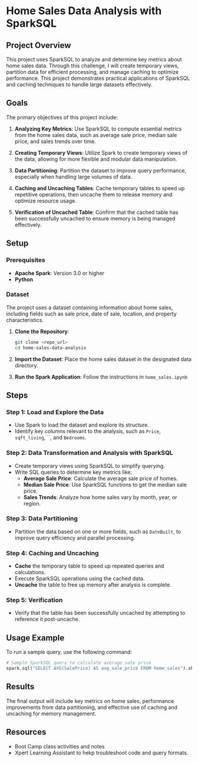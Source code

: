 # Home Sales Data Analysis with SparkSQL

## Project Overview

This project uses SparkSQL to analyze and determine key metrics about home sales data. Through this challenge, I will create temporary views, partition data for efficient processing, and manage caching to optimize performance. This project demonstrates practical applications of SparkSQL and caching techniques to handle large datasets effectively.

## Goals

The primary objectives of this project include:

1. **Analyzing Key Metrics**: Use SparkSQL to compute essential metrics from the home sales data, such as average sale price, median sale price, and sales trends over time.

2. **Creating Temporary Views**: Utilize Spark to create temporary views of the data, allowing for more flexible and modular data manipulation.

3. **Data Partitioning**: Partition the dataset to improve query performance, especially when handling large volumes of data.

4. **Caching and Uncaching Tables**: Cache temporary tables to speed up repetitive operations, then uncache them to release memory and optimize resource usage.

5. **Verification of Uncached Table**: Confirm that the cached table has been successfully uncached to ensure memory is being managed effectively.

## Setup

### Prerequisites
- **Apache Spark**: Version 3.0 or higher
- **Python**

### Dataset
The project uses a dataset containing information about home sales, including fields such as sale price, date of sale, location, and property characteristics.

1. **Clone the Repository**:
   ```bash
   git clone <repo_url>
   cd home-sales-data-analysis
   ```

2. **Import the Dataset**: Place the home sales dataset in the designated data directory.

3. **Run the Spark Application**: Follow the instructions in `home_sales.ipynb` 

## Steps

### Step 1: Load and Explore the Data
- Use Spark to load the dataset and explore its structure.
- Identify key columns relevant to the analysis, such as `Price`, `sqft_living`, ``, and `Bedrooms`.

### Step 2: Data Transformation and Analysis with SparkSQL
- Create temporary views using SparkSQL to simplify querying.
- Write SQL queries to determine key metrics like:
  - **Average Sale Price**: Calculate the average sale price of homes.
  - **Median Sale Price**: Use SparkSQL functions to get the median sale price.
  - **Sales Trends**: Analyze how home sales vary by month, year, or region.

### Step 3: Data Partitioning
- Partition the data based on one or more fields, such as `DateBuilt`, to improve query efficiency and parallel processing.

### Step 4: Caching and Uncaching
- **Cache** the temporary table to speed up repeated queries and calculations.
- Execute SparkSQL operations using the cached data.
- **Uncache** the table to free up memory after analysis is complete.

### Step 5: Verification
- Verify that the table has been successfully uncached by attempting to reference it post-uncache.

## Usage Example

To run a sample query, use the following command:

```python
# Sample SparkSQL query to calculate average sale price
spark.sql("SELECT AVG(SalePrice) AS avg_sale_price FROM home_sales").show()
```

## Results

The final output will include key metrics on home sales, performance improvements from data partitioning, and effective use of caching and uncaching for memory management.

## Resources
-  Boot Camp class activities and notes
-  Xpert Learning Assistant to hekp troubleshoot code and query formats.
